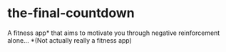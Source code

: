 # the-final-countdown
A fitness app* that aims to motivate you through negative reinforcement alone... *(Not actually really a fitness app)
